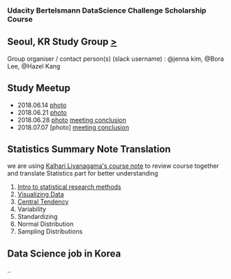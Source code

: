 ### Udacity Bertelsmann DataScience Challenge Scholarship Course
## Seoul, KR Study Group [>](https://docs.google.com/spreadsheets/d/10ynls6cHwFv1HCHLn7JlkTsAkciBPcR1MluYK7hdHJM/edit#gid=0)

Group organiser / contact person(s) (slack username) : @jenna kim, @Bora Lee, @Hazel Kang

## Study Meetup
- 2018.06.14 [photo](https://www.facebook.com/photo.php?fbid=1961324190553904&set=gm.457511704672709&type=3&ifg=1)
- 2018.06.21 [photo](https://www.facebook.com/photo.php?fbid=1972003056152684&set=gm.463106357446577&type=3&ifg=1)
- 2018.06.28 [photo](https://www.facebook.com/photo.php?fbid=10216391522169685&set=gm.470159030074643&type=3&theater&ifg=1) [meeting conclusion](study_meetup/20180628.md)
- 2018.07.07 [photo] [meeting conclusion](study_meetup/20180707.md)

## Statistics Summary Note Translation
we are using [Kalhari Liyanagama's course note](summarynote/BertelsmannDScourseNote.pdf) to review course together and translate Statistics part for better understanding

1. [Intro to statistical research methods](summarynote/ResearchMethods.md)
2. [Visualizing Data](summarynote/VisualizingData.md)
3. [Central Tendency](summarynote/CentralTendency.md)
4. Variability
5. Standardizing
6. Normal Distribution
7. Sampling Distributions

## Data Science job in Korea
..
